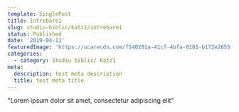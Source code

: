 ```yaml
---
template: SinglePost
title: Intrebare1
slug: studiu-biblic/katz1/intrebare1
status: Published
date: '2019-04-11'
featuredImage: 'https://ucarecdn.com/f540281a-41cf-4bfa-8181-b172e2655fba/-/crop/1632x1777/0,672/-/preview/'
categories:
  - category: Studiu biblic/ Katz1
meta:
  description: test meta description
  title: test meta title
---
```


"Lorem ipsum dolor sit amet, consectetur adipiscing elit"
